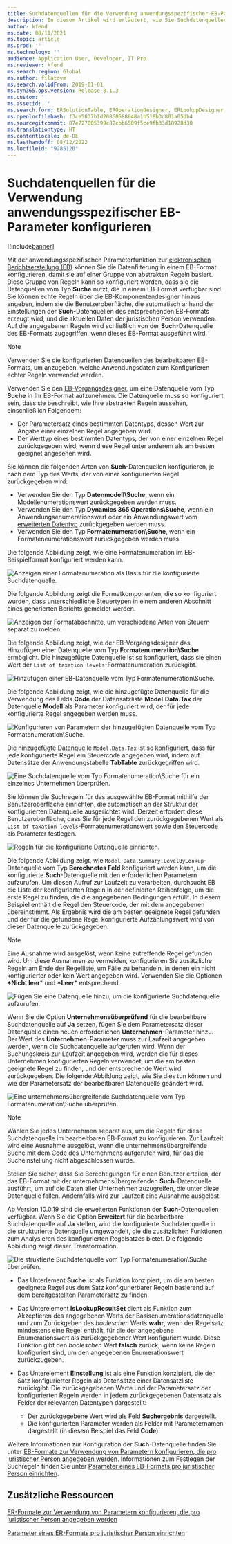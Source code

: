 ```yaml
---
title: Suchdatenquellen für die Verwendung anwendungsspezifischer EB-Parameter konfigurieren
description: In diesem Artikel wird erläutert, wie Sie Suchdatenquellen in elektronische Berichterstellungsformate (EB-Formate) konfigurieren können, um anwendungsspezifische EB-Parameter zu verwenden.
author: kfend
ms.date: 08/11/2021
ms.topic: article
ms.prod: ''
ms.technology: ''
audience: Application User, Developer, IT Pro
ms.reviewer: kfend
ms.search.region: Global
ms.author: filatovm
ms.search.validFrom: 2019-01-01
ms.dyn365.ops.version: Release 8.1.3
ms.custom: ''
ms.assetid: ''
ms.search.form: ERSolutionTable, EROperationDesigner, ERLookupDesigner, ERComponentLookupStructureEditing
ms.openlocfilehash: f3ce5837b1d20860588848a1b518b3d801a05db4
ms.sourcegitcommit: 87e727005399c82cbb6509f5ce9fb33d18928d30
ms.translationtype: HT
ms.contentlocale: de-DE
ms.lasthandoff: 08/12/2022
ms.locfileid: "9285120"
---
```

# <a name="configure-lookup-data-sources-to-use-er-application-specific-parameters"></a>Suchdatenquellen für die Verwendung anwendungsspezifischer EB-Parameter konfigurieren 

[!include[banner](../includes/banner.md)]

Mit der anwendungsspezifischen Parameterfunktion zur [elektronischen Berichtserstellung (EB)](general-electronic-reporting.md) können Sie die Datenfilterung in einem EB-Format konfigurieren, damit sie auf einer Gruppe von abstrakten Regeln basiert. Diese Gruppe von Regeln kann so konfiguriert werden, dass sie die Datenquellen vom Typ **Suche** nutzt, die in einem EB-Format verfügbar sind. Sie können echte Regeln über die EB-Komponentendesigner hinaus angeben, indem sie die Benutzeroberfläche, die automatisch anhand der Einstellungen der **Such**-Datenquellen des entsprechenden EB-Formats erzeugt wird, und die aktuellen Daten der juristischen Person verwenden. Auf die angegebenen Regeln wird schließlich von der **Such**-Datenquelle des EB-Formats zugegriffen, wenn dieses EB-Format ausgeführt wird.

> [!NOTE]
> Verwenden Sie die konfigurierten Datenquellen des bearbeitbaren EB-Formats, um anzugeben, welche Anwendungsdaten zum Konfigurieren echter Regeln verwendet werden.

Verwenden Sie den [EB-Vorgangsdesigner](general-electronic-reporting.md#building-a-format-that-uses-a-data-model-as-a-base), um eine Datenquelle vom Typ **Suche** in Ihr EB-Format aufzunehmen. Die Datenquelle muss so konfiguriert sein, dass sie beschreibt, wie Ihre abstrakten Regeln aussehen, einschließlich Folgendem:

   - Der Parametersatz eines bestimmten Datentyps, dessen Wert zur Angabe einer einzelnen Regel angegeben wird.
   - Der Werttyp eines bestimmten Datentyps, der von einer einzelnen Regel zurückgegeben wird, wenn diese Regel unter anderem als am besten geeignet angesehen wird.

Sie können die folgenden Arten von **Such**-Datenquellen konfigurieren, je nach dem Typ des Werts, der von einer konfigurierten Regel zurückgegeben wird:

   - Verwenden Sie den Typ **Datenmodell\Suche**, wenn ein Modellenumerationswert zurückgegeben werden muss.
   - Verwenden Sie den Typ **Dynamics 365 Operations\Suche**, wenn ein Anwendungsenumerationswert oder ein Anwendungswert vom [erweiterten Datentyp](../extensibility/extensible-edts.md) zurückgegeben werden muss.
   - Verwenden Sie den Typ **Formatenumeration\Suche**, wenn ein Formateneumerationswert zurückgegeben werden muss.

Die folgende Abbildung zeigt, wie eine Formatenumeration im EB-Beispielformat konfiguriert werden kann.

   ![Anzeigen einer Formatenumeration als Basis für die konfigurierte Suchdatenquelle.](./media/er-lookup-data-sources-img1.gif)

Die folgende Abbildung zeigt die Formatkomponenten, die so konfiguriert wurden, dass unterschiedliche Steuertypen in einem anderen Abschnitt eines generierten Berichts gemeldet werden.

   ![Anzeigen der Formatabschnitte, um verschiedene Arten von Steuern separat zu melden.](./media/er-lookup-data-sources-img2.png)

Die folgende Abbildung zeigt, wie der EB-Vorgangsdesigner das Hinzufügen einer Datenquelle vom Typ **Formatenumeration\Suche** ermöglicht.  Die hinzugefügte Datenquelle ist so konfiguriert, dass sie einen Wert der `List of taxation levels`-Formatenumeration zurückgibt.

   ![Hinzufügen einer EB-Datenquelle vom Typ Formatenumeration\Suche.](./media/er-lookup-data-sources-img3.gif)

Die folgende Abbildung zeigt, wie die hinzugefügte Datenquelle für die Verwendung des Felds **Code** der Datensatzliste **Model.Data.Tax** der Datenquelle **Modell** als Parameter konfiguriert wird, der für jede konfigurierte Regel angegeben werden muss.

![Konfigurieren von Parametern der hinzugefügten Datenquelle vom Typ Formatenumeration\Suche.](./media/er-lookup-data-sources-img4.gif)

Die hinzugefügte Datenquelle `Model.Data.Tax` ist so konfiguriert, dass für jede konfigurierte Regel ein Steuercode angegeben wird, indem auf Datensätze der Anwendungstabelle **TabTable** zurückgegriffen wird.

   ![Eine Suchdatenquelle vom Typ Formatenumeration\Suche für ein einzelnes Unternehmen überprüfen.](./media/er-lookup-data-sources-img5.gif)

Sie können die Suchregeln für das ausgewählte EB-Format mithilfe der Benutzeroberfläche einrichten, die automatisch an der Struktur der konfigurierten Datenquelle ausgerichtet wird. Derzeit erfordert diese Benutzeroberfläche, dass Sie für jede Regel den zurückgegebenen Wert als `List of taxation levels`-Formatenumerationswert sowie den Steuercode als Parameter festlegen.

   ![Regeln für die konfigurierte Datenquelle einrichten.](./media/er-lookup-data-sources-img6.gif)

Die folgende Abbildung zeigt, wie `Model.Data.Summary.LevelByLookup`-Datenquelle vom Typ **Berechnetes Feld** konfiguriert werden kann, um die konfigurierte **Such**-Datenquelle mit den erforderlichen Parametern aufzurufen. Um diesen Aufruf zur Laufzeit zu verarbeiten, durchsucht EB die Liste der konfigurierten Regeln in der definierten Reihenfolge, um die erste Regel zu finden, die die angegebenen Bedingungen erfüllt. In diesem Beispiel enthält die Regel den Steuercode, der mit dem angegebenen übereinstimmt. Als Ergebnis wird die am besten geeignete Regel gefunden und der für die gefundene Regel konfigurierte Aufzählungswert wird von dieser Datenquelle zurückgegeben.

> [!NOTE]
> Eine Ausnahme wird ausgelöst, wenn keine zutreffende Regel gefunden wird. Um diese Ausnahmen zu vermeiden, konfigurieren Sie zusätzliche Regeln am Ende der Regelliste, um Fälle zu behandeln, in denen ein nicht konfigurierter oder kein Wert angegeben wird. Verwenden Sie die Optionen **\*Nicht leer**\* und **\*Leer**\* entsprechend.  
>
> ![Fügen Sie eine Datenquelle hinzu, um die konfigurierte Suchdatenquelle aufzurufen.](./media/er-lookup-data-sources-img7.png)

Wenn Sie die Option **Unternehmensüberprüfend** für die bearbeitbare Suchdatenquelle auf **Ja** setzen, fügen Sie dem Parametersatz dieser Datenquelle einen neuen erforderlichen **Unternehmen**-Parameter hinzu. Der Wert des **Unternehmen**-Parameter muss zur Laufzeit angegeben werden, wenn die Suchdatenquelle aufgerufen wird. Wenn der Buchungskreis zur Laufzeit angegeben wird, werden die für dieses Unternehmen konfigurierten Regeln verwendet, um die am besten geeignete Regel zu finden, und der entsprechende Wert wird zurückgegeben. Die folgende Abbildung zeigt, wie Sie dies tun können und wie der Parametersatz der bearbeitbaren Datenquelle geändert wird.

   ![Eine unternehmensübergreifende Suchdatenquelle vom Typ Formatenumeration\Suche überprüfen.](./media/er-lookup-data-sources-img8.gif)

> [!NOTE]
> Wählen Sie jedes Unternehmen separat aus, um die Regeln für diese Suchdatenquelle im bearbeitbaren EB-Format zu konfigurieren. Zur Laufzeit wird eine Ausnahme ausgelöst, wenn die unternehmensübergreifende Suche mit dem Code des Unternehmens aufgerufen wird, für das die Sucheinstellung nicht abgeschlossen wurde.
>
> Stellen Sie sicher, dass Sie Berechtigungen für einen Benutzer erteilen, der das EB-Format mit der unternehmensübergreifenden **Such**-Datenquelle ausführt, um auf die Daten aller Unternehmen zuzugreifen, die unter diese Datenquelle fallen. Andernfalls wird zur Laufzeit eine Ausnahme ausgelöst.

Ab Version 10.0.19 sind die erweiterten Funktionen der **Such**-Datenquellen verfügbar. Wenn Sie die Option **Erweitert** für die bearbeitbare Suchdatenquelle auf **Ja** stellen, wird die konfigurierte Suchdatenquelle in die strukturierte Datenquelle umgewandelt, die die zusätzlichen Funktionen zum Analysieren des konfigurierten Regelsatzes bietet. Die folgende Abbildung zeigt dieser Transformation.

   ![Die struktierte Suchdatenquelle vom Typ Formatenumeration\Suche überprüfen.](./media/er-lookup-data-sources-img9.gif)

- Das Unterlement **Suche** ist als Funktion konzipiert, um die am besten geeignete Regel aus dem Satz konfigurierbarer Regeln basierend auf dem bereitgestellten Parametersatz zu finden.
- Das Unterelement **IsLookupResultSet** dient als Funktion zum Akzeptieren des angegebenen Werts der Basisenumerationsdatenquelle und zum Zurückgeben des *booleschen* Werts **wahr**, wenn der Regelsatz mindestens eine Regel enthält, für die der angegebene Enumerationswert als zurückgegebener Wert konfiguriert wurde. Diese Funktion gibt den *booleschen* Wert **falsch** zurück, wenn keine Regeln konfiguriert sind, um den angegebenen Enumerationswert zurückzugeben.
- Das Unterelement **Einstellung** ist als eine Funktion konzipiert, die den Satz konfigurierter Regeln als Datensätze einer Datensatzliste zurückgibt. Die zurückgegebenen Werte und der Parametersatz der konfigurierten Regeln werden in jedem zurückgegebenen Datensatz als Felder der relevanten Datentypen dargestellt:

    - Der zurückgegebene Wert wird als Feld **Suchergebnis** dargestellt.
    - Die konfigurierten Parameter werden als Felder mit Parameternamen dargestellt (in diesem Beispiel das Feld **Code**).

Weitere Informationen zur Konfiguration der **Such**-Datenquelle finden Sie unter [EB-Formate zur Verwendung von Parametern konfigurieren, die pro juristischer Person angegeben werden](er-app-specific-parameters-configure-format.md). Informationen zum Festlegen der Suchregeln finden Sie unter [Parameter eines EB-Formats pro juristischer Person einrichten](er-app-specific-parameters-set-up.md).

## <a name="additional-resources"></a>Zusätzliche Ressourcen

[ER-Formate zur Verwendung von Parametern konfigurieren, die pro juristischer Person angegeben werden](er-app-specific-parameters-configure-format.md)

[Parameter eines ER-Formats pro juristischer Person einrichten](er-app-specific-parameters-set-up.md)
